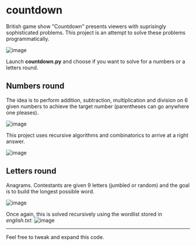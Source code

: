 # countdown

British game show "Countdown" presents viewers with suprisingly sophisticated problems.
This project is an attempt to solve these problems programmatically.

![image](https://github.com/kenimoraj/countdown/assets/73795771/732bac2c-e2a6-4545-b7b9-468816e6fc99)

Launch **countdown.py** and choose if you want to solve for a numbers or a letters round.

## Numbers round

The idea is to perform addition, subtraction, multiplication and division on 6 given numbers to achieve the target number (parentheses can go anywhere one pleases).

![image](https://github.com/kenimoraj/countdown/assets/73795771/95ef5228-3c30-483a-9131-125b7a795d92)

This project uses recursive algorithms and combinatorics to arrive at a right answer.

![image](https://github.com/kenimoraj/countdown/assets/73795771/e5b8ea30-d3e5-4f92-99e4-5834623e4507)

## Letters round

Anagrams. Contestants are given 9 letters (jumbled or random) and the goal is to build the longest possible word.

![image](https://github.com/kenimoraj/countdown/assets/73795771/604472c4-d04c-4244-a0e2-d3a09037b3a8)

Once again, this is solved recursively using the wordlist stored in _english.txt_:
![image](https://github.com/kenimoraj/countdown/assets/73795771/e4fcae73-0b30-4295-8a8f-cf3ad1b7fb0e)

---
Feel free to tweak and expand this code.

